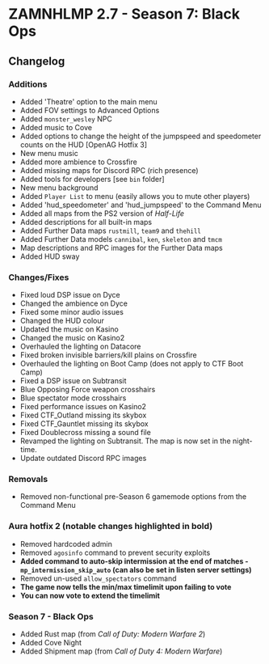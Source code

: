 # ZAMNHLMP 2.7 - Season 7: Black Ops
## Changelog
### Additions
- Added 'Theatre' option to the main menu
- Added FOV settings to Advanced Options
- Added `monster_wesley` NPC
- Added music to Cove
- Added options to change the height of the jumpspeed and speedometer counts on the HUD [OpenAG Hotfix 3]
- New menu music
- Added more ambience to Crossfire
- Added missing maps for Discord RPC (rich presence)
- Added tools for developers [see `bin` folder]
- New menu background
- Added `Player List` to menu (easily allows you to mute other players)
- Added 'hud_speedometer' and 'hud_jumpspeed' to the Command Menu
- Added all maps from the PS2 version of *Half-Life*
- Added descriptions for all built-in maps
- Added Further Data maps `rustmill`, `team9` and `thehill`
- Added Further Data models `cannibal`, `ken`, `skeleton` and `tmcm`
- Map descriptions and RPC images for the Further Data maps
- Added HUD sway

### Changes/Fixes
- Fixed loud DSP issue on Dyce
- Changed the ambience on Dyce
- Fixed some minor audio issues
- Changed the HUD colour
- Updated the music on Kasino
- Changed the music on Kasino2
- Overhauled the lighting on Datacore
- Fixed broken invisible barriers/kill plains on Crossfire
- Overhauled the lighting on Boot Camp (does not apply to CTF Boot Camp)
- Fixed a DSP issue on Subtransit
- Blue Opposing Force weapon crosshairs
- Blue spectator mode crosshairs
- Fixed performance issues on Kasino2
- Fixed CTF_Outland missing its skybox
- Fixed CTF_Gauntlet missing its skybox
- Fixed Doublecross missing a sound file
- Revamped the lighting on Subtransit. The map is now set in the night-time.
- Update outdated Discord RPC images

### Removals
- Removed non-functional pre-Season 6 gamemode options from the Command Menu

### Aura hotfix 2 **(notable changes highlighted in bold)**
- Removed hardcoded admin
- Removed `agosinfo` command to prevent security exploits
- **Added command to auto-skip intermission at the end of matches - `mp_intermission_skip_auto` (can also be set in listen server settings)**
- Removed un-used `allow_spectators` command
- **The game now tells the min/max timelimit upon failing to vote**
- **You can now vote to extend the timelimit**

### Season 7 - Black Ops
- Added Rust map (from *Call of Duty: Modern Warfare 2*)
- Added Cove Night
- Added Shipment map (from *Call of Duty 4: Modern Warfare*)